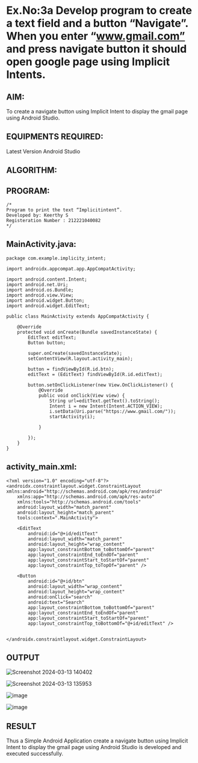 # Ex.No:3a Develop program to create a text field and a button “Navigate”. When you enter “www.gmail.com” and press navigate button it should open google page using Implicit Intents.


## AIM:

To create a navigate button using Implicit Intent to display the gmail page using Android Studio.

## EQUIPMENTS REQUIRED:

Latest Version Android Studio

## ALGORITHM:



## PROGRAM:
```
/*
Program to print the text “Implicitintent”.
Developed by: Keerthy S
Registeration Number : 212221040082
*/
```
## MainActivity.java:
```
package com.example.implicity_intent;

import androidx.appcompat.app.AppCompatActivity;

import android.content.Intent;
import android.net.Uri;
import android.os.Bundle;
import android.view.View;
import android.widget.Button;
import android.widget.EditText;

public class MainActivity extends AppCompatActivity {

    @Override
    protected void onCreate(Bundle savedInstanceState) {
        EditText editText;
        Button button;

        super.onCreate(savedInstanceState);
        setContentView(R.layout.activity_main);

        button = findViewById(R.id.btn);
        editText = (EditText) findViewById(R.id.editText);

        button.setOnClickListener(new View.OnClickListener() {
            @Override
            public void onClick(View view) {
                String url=editText.getText().toString();
                Intent i = new Intent(Intent.ACTION_VIEW);
                i.setData(Uri.parse("https://www.gmail.com/"));
                startActivity(i);

            }

        });
    }
}
```
## activity_main.xml:
```
<?xml version="1.0" encoding="utf-8"?>
<androidx.constraintlayout.widget.ConstraintLayout xmlns:android="http://schemas.android.com/apk/res/android"
    xmlns:app="http://schemas.android.com/apk/res-auto"
    xmlns:tools="http://schemas.android.com/tools"
    android:layout_width="match_parent"
    android:layout_height="match_parent"
    tools:context=".MainActivity">

    <EditText
        android:id="@+id/editText"
        android:layout_width="match_parent"
        android:layout_height="wrap_content"
        app:layout_constraintBottom_toBottomOf="parent"
        app:layout_constraintEnd_toEndOf="parent"
        app:layout_constraintStart_toStartOf="parent"
        app:layout_constraintTop_toTopOf="parent" />

    <Button
        android:id="@+id/btn"
        android:layout_width="wrap_content"
        android:layout_height="wrap_content"
        android:onClick="search"
        android:text="Search"
        app:layout_constraintBottom_toBottomOf="parent"
        app:layout_constraintEnd_toEndOf="parent"
        app:layout_constraintStart_toStartOf="parent"
        app:layout_constraintTop_toBottomOf="@+id/editText" />


</androidx.constraintlayout.widget.ConstraintLayout>
```
## OUTPUT

![Screenshot 2024-03-13 140402](https://github.com/keerthysesha/ImplicitIntent-MAD/assets/125575936/d7362425-278e-424a-a21b-56ed6b0bfa4b)

![Screenshot 2024-03-13 135953](https://github.com/keerthysesha/ImplicitIntent-MAD/assets/125575936/368901de-57f0-4f00-a5bd-f100860e04e7)

![image](https://github.com/keerthysesha/ImplicitIntent-MAD/assets/125575936/75ac77a2-430f-4498-bed2-ba5f9dfda8ba)


![image](https://github.com/keerthysesha/ImplicitIntent-MAD/assets/125575936/a11464bc-26c4-4c59-b54e-6e79e67ff769)


## RESULT
Thus a Simple Android Application create a navigate button using Implicit Intent to display the gmail page using Android Studio is developed and executed successfully.


